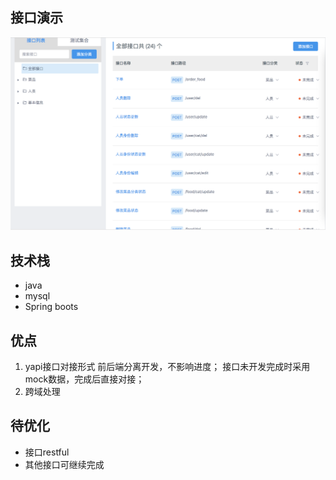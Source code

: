 ## 接口演示
![img](./img/interface.png)


## 技术栈
- java
- mysql
- Spring boots

## 优点
1. yapi接口对接形式
    前后端分离开发，不影响进度；
    接口未开发完成时采用mock数据，完成后直接对接；
2. 跨域处理

## 待优化
- 接口restful
- 其他接口可继续完成